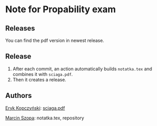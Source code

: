 # Note for Propability exam

## Releases

You can find the pdf version in newest release.

## Release

1. After each commit, an action automatically builds `notatka.tex` and combines it with `sciaga.pdf`.
2. Then it creates a release.

## Authors

[Eryk Kopczyński](https://www.mimuw.edu.pl/~erykk/xe-rp.php): [sciaga.pdf](./media/sciaga.pdf)

[Marcin Szopa](https://github.com/MrD4rkne): notatka.tex, repository
